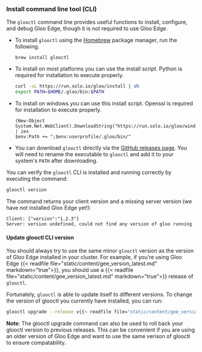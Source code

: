 ### Install command line tool (CLI)

The `glooctl` command line provides useful functions to install, configure, and debug Gloo Edge, though it is not required to use Gloo Edge.

* To install `glooctl` using the [Homebrew](https://brew.sh) package manager, run the following.

  ```shell
  brew install glooctl
  ```

* To install on most platforms you can use the install script. Python is required for installation to execute properly.

  ```bash
  curl -sL https://run.solo.io/gloo/install | sh
  export PATH=$HOME/.gloo/bin:$PATH
  ```

* To install on windows you can use this install script. Openssl is required for installation to execute properly.
  
  ```pwsh
  (New-Object System.Net.WebClient).DownloadString("https://run.solo.io/gloo/windows/install") | iex
  $env:Path += ";$env:userprofile/.gloo/bin/"
  ```

* You can download `glooctl` directly via the [GitHub releases page](https://github.com/solo-io/gloo/releases). You will need to rename the executable to `glooctl` and add it to your system's `PATH` after downloading.

You can verify the `glooctl` CLI is installed and running correctly by executing the command:

```bash
glooctl version
```
The command returns your client version and a missing server version (we have not installed Gloo Edge yet!):
```shell
Client: {"version":"1.2.3"}
Server: version undefined, could not find any version of gloo running
```

#### Update glooctl CLI version

You should always try to use the same minor `glooctl` version as the version of Gloo Edge installed in your cluster. For example, if you're using Gloo Edge {{< readfile file="static/content/gee_version_latest.md" markdown="true">}}, you should use a {{< readfile file="static/content/gee_version_latest.md" markdown="true">}} release of `glooctl`.

Fortunately, `glooctl` is able to update itself to different versions. To change the version of glooctl you currently have installed, you can run:

```bash
glooctl upgrade --release v{{< readfile file="static/content/gee_version_latest.md" markdown="true">}}
```

**Note**: The glooctl upgrade command can also be used to roll back your glooctl version to previous releases. This can be convenient if you are using an older version of Gloo Edge and want to use the same verison of glooctl to ensure compatability.
